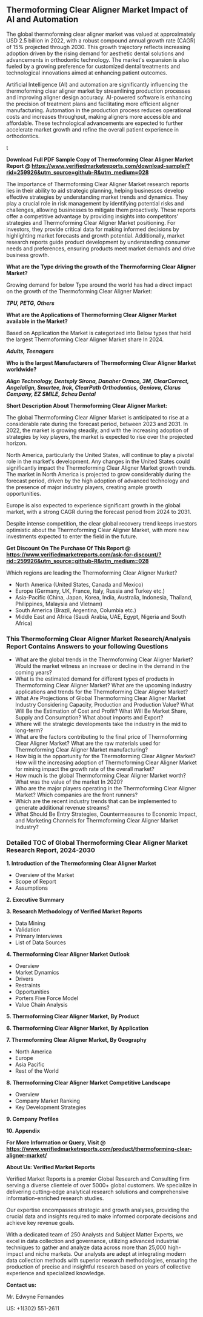 <h2>Thermoforming Clear Aligner Market Impact of AI and Automation</h2><p>The global thermoforming clear aligner market was valued at approximately USD 2.5 billion in 2022, with a robust compound annual growth rate (CAGR) of 15% projected through 2030. This growth trajectory reflects increasing adoption driven by the rising demand for aesthetic dental solutions and advancements in orthodontic technology. The market's expansion is also fueled by a growing preference for customized dental treatments and technological innovations aimed at enhancing patient outcomes.</p><p>Artificial Intelligence (AI) and automation are significantly influencing the thermoforming clear aligner market by streamlining production processes and improving aligner design accuracy. AI-powered software is enhancing the precision of treatment plans and facilitating more efficient aligner manufacturing. Automation in the production process reduces operational costs and increases throughput, making aligners more accessible and affordable. These technological advancements are expected to further accelerate market growth and refine the overall patient experience in orthodontics.</p>t</p><p id="" class=""><strong>Download Full PDF Sample Copy of Thermoforming Clear Aligner Market Report @ <a href="https://www.verifiedmarketreports.com/download-sample/?rid=259926&utm_source=github-R&utm_medium=028" target="_blank">https://www.verifiedmarketreports.com/download-sample/?rid=259926&utm_source=github-R&utm_medium=028</a></strong></p><p>The importance of&nbsp;Thermoforming Clear Aligner Market research reports lies in their ability to aid strategic planning, helping businesses develop effective strategies by understanding market trends and dynamics. They play a crucial role in risk management by identifying potential risks and challenges, allowing businesses to mitigate them proactively. These reports offer a competitive advantage by providing insights into competitors' strategies and Thermoforming Clear Aligner Market positioning. For investors, they provide critical data for making informed decisions by highlighting market forecasts and growth potential. Additionally, market research reports guide product development by understanding consumer needs and preferences, ensuring products meet market demands and drive business growth.</p><p><strong>What are the&nbsp;Type driving the growth of the Thermoforming Clear Aligner Market?</strong></p><p id="" class="">Growing demand for below Type around the world has had a direct impact on the growth of the Thermoforming Clear Aligner Market:</p><em><strong>TPU, PETG, Others</strong></em></p><strong>What are the&nbsp;Applications&nbsp;of Thermoforming Clear Aligner Market available in the Market?</strong></p><p id="" class="">Based on Application the Market is categorized into Below types that held the largest Thermoforming Clear Aligner Market share In 2024.</p><em><strong>Adults, Teenagers</strong></em></p><strong>Who is the largest Manufacturers of Thermoforming Clear Aligner Market worldwide?</strong></p><p><em><strong>Align Technology, Dentsply Sirona, Danaher Ormco, 3M, ClearCorrect, Angelalign, Smartee, Irok, ClearPath Orthodontics, Geniova, Clarus Company, EZ SMILE, Scheu Dental</strong></em></p><p id="" class=""><strong>Short Description About Thermoforming Clear Aligner Market:</strong></p><p>The global Thermoforming Clear Aligner Market is anticipated to rise at a considerable rate during the forecast period, between 2023 and 2031. In 2022, the market is growing steadily, and with the increasing adoption of strategies by key players, the market is expected to rise over the projected horizon.</p><p>North America, particularly the United States, will continue to play a pivotal role in the market's development. Any changes in the United States could significantly impact the Thermoforming Clear Aligner Market growth trends. The market in North America is projected to grow considerably during the forecast period, driven by the high adoption of advanced technology and the presence of major industry players, creating ample growth opportunities.</p><p>Europe is also expected to experience significant growth in the global market, with a strong CAGR during the forecast period from 2024 to 2031.</p><p>Despite intense competition, the clear global recovery trend keeps investors optimistic about the Thermoforming Clear Aligner Market, with more new investments expected to enter the field in the future.</p><p id="" class=""><strong>Get Discount On The Purchase Of This Report @ <a href="https://www.verifiedmarketreports.com/ask-for-discount/?rid=259926&utm_source=github-R&utm_medium=028" target="_blank">https://www.verifiedmarketreports.com/ask-for-discount/?rid=259926&utm_source=github-R&utm_medium=028</a></strong></p>Which regions are leading the Thermoforming Clear Aligner Market?</p><ul><li>North America (United States, Canada and Mexico)</li><li>Europe (Germany, UK, France, Italy, Russia and Turkey etc.)</li><li>Asia-Pacific (China, Japan, Korea, India, Australia, Indonesia, Thailand, Philippines, Malaysia and Vietnam)</li><li>South America (Brazil, Argentina, Columbia etc.)</li><li>Middle East and Africa (Saudi Arabia, UAE, Egypt, Nigeria and South Africa)</li></ul><h3 id="" class="">This Thermoforming Clear Aligner Market Research/Analysis Report Contains Answers to your following Questions</h3><ul><li>What are the global trends in the Thermoforming Clear Aligner Market? Would the market witness an increase or decline in the demand in the coming years?</li><li>What is the estimated demand for different types of products in Thermoforming Clear Aligner Market? What are the upcoming industry applications and trends for the Thermoforming Clear Aligner Market?</li><li>What Are Projections of Global Thermoforming Clear Aligner Market Industry Considering Capacity, Production and Production Value? What Will Be the Estimation of Cost and Profit? What Will Be Market Share, Supply and Consumption? What about imports and Export?</li><li>Where will the strategic developments take the industry in the mid to long-term?</li><li>What are the factors contributing to the final price of Thermoforming Clear Aligner Market? What are the raw materials used for Thermoforming Clear Aligner Market manufacturing?</li><li>How big is the opportunity for the Thermoforming Clear Aligner Market? How will the increasing adoption of Thermoforming Clear Aligner Market for mining impact the growth rate of the overall market?</li><li>How much is the global Thermoforming Clear Aligner Market worth? What was the value of the market In 2020?</li><li>Who are the major players operating in the Thermoforming Clear Aligner Market? Which companies are the front runners?</li><li>Which are the recent industry trends that can be implemented to generate additional revenue streams?</li><li>What Should Be Entry Strategies, Countermeasures to Economic Impact, and Marketing Channels for Thermoforming Clear Aligner Market Industry?</li></ul><h3 id="" class="">Detailed TOC of Global Thermoforming Clear Aligner Market Research Report, 2024-2030</h3><p id="" class=""><strong>1. Introduction of the Thermoforming Clear Aligner Market</strong></p><ul><li>Overview of the Market</li><li>Scope of Report</li><li>Assumptions</li></ul><p id="" class=""><strong>2. Executive Summary</strong></p><p id="" class=""><strong>3. Research Methodology of Verified Market Reports</strong></p><ul><li>Data Mining</li><li>Validation</li><li>Primary Interviews</li><li>List of Data Sources</li></ul><p id="" class=""><strong>4. Thermoforming Clear Aligner Market Outlook</strong></p><ul><li>Overview</li><li>Market Dynamics</li><li>Drivers</li><li>Restraints</li><li>Opportunities</li><li>Porters Five Force Model</li><li>Value Chain Analysis</li></ul><p id="" class=""><strong>5. Thermoforming Clear Aligner Market, By Product</strong></p><p id="" class=""><strong>6. Thermoforming Clear Aligner Market, By Application</strong></p><p id="" class=""><strong>7. Thermoforming Clear Aligner Market, By Geography</strong></p><ul><li>North America</li><li>Europe</li><li>Asia Pacific</li><li>Rest of the World</li></ul><p id="" class=""><strong>8. Thermoforming Clear Aligner Market Competitive Landscape</strong></p><ul><li>Overview</li><li>Company Market Ranking</li><li>Key Development Strategies</li></ul><p id="" class=""><strong>9. Company Profiles</strong></p><p id="" class=""><strong>10. Appendix</strong></p><p id="" class=""><strong>For More Information or Query, Visit @ <a href="https://www.verifiedmarketreports.com/product/thermoforming-clear-aligner-market/" target="_blank">https://www.verifiedmarketreports.com/product/thermoforming-clear-aligner-market/</a></strong></p><p id="" class=""><strong>About Us: Verified Market Reports</strong></p><p id="" class="">Verified Market Reports is a premier Global Research and Consulting firm serving a diverse clientele of over 5000+ global customers. We specialize in delivering cutting-edge analytical research solutions and comprehensive information-enriched research studies.</p><p id="" class="">Our expertise encompasses strategic and growth analyses, providing the crucial data and insights required to make informed corporate decisions and achieve key revenue goals.</p><p id="" class="">With a dedicated team of 250 Analysts and Subject Matter Experts, we excel in data collection and governance, utilizing advanced industrial techniques to gather and analyze data across more than 25,000 high-impact and niche markets. Our analysts are adept at integrating modern data collection methods with superior research methodologies, ensuring the production of precise and insightful research based on years of collective experience and specialized knowledge.</p><p id="" class=""><strong>Contact us:</strong></p><p id="" class="">Mr. Edwyne Fernandes</p><p id="" class="">US: +1(302) 551-2611</p>